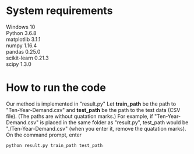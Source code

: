 # System requirements
Windows 10<br>
Python               3.6.8<br>
matplotlib           3.1.1<br>
numpy                1.16.4<br>
pandas               0.25.0<br>
scikit-learn         0.21.3<br>
scipy                1.3.0<br>

# How to run the code
Our method is implemented in "result.py"
Let **train_path** be the path to "Ten-Year-Demand.csv" and **test_path** be the path to the test data (CSV file).
(The paths are without quatation marks.)
For example, if "Ten-Year-Demand.csv" is placed in the same folder as "result.py", test_path would be "./Ten-Year-Demand.csv" (when you enter it, remove the quatation marks).
On the command prompt, enter
```
python result.py train_path test_path
```
